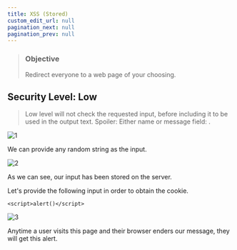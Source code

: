 ```yaml
---
title: XSS (Stored)
custom_edit_url: null
pagination_next: null
pagination_prev: null
---
```


> ### Objective
> Redirect everyone to a web page of your choosing.

## Security Level: Low
> Low level will not check the requested input, before including it to be used in the output text.
> Spoiler: Either name or message field: <script>alert("XSS");</script>.

![1](https://github.com/Knign/Write-ups/assets/110326359/94c4d860-7718-4ef2-837a-d03508c1bc02)

We can provide any random string as the input.

![2](https://github.com/Knign/Write-ups/assets/110326359/3aa2426c-9bc5-48e5-9e85-98f8924408f3)

As we can see, our input has been stored on the server.

Let's provide the following input in order to obtain the cookie.

```
<script>alert()</script>
```

![3](https://github.com/Knign/Write-ups/assets/110326359/0d4ba394-6fef-4ccb-9f35-c5e8808be7c1)

Anytime a user visits this page and their browser enders our message, they will get this alert.
